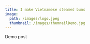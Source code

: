 ```yaml
---
title: I make Vietnamese steamed buns
image:
  path: /images/logo.jpeg
  thumbnail: /images/thumnailDemo.jpg
---
```


Demo post
